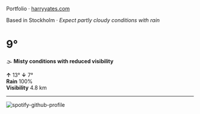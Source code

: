 Portfolio · [harryyates.com](https://harryyates.com)

<!-- WEATHER_START -->
Based in Stockholm · *Expect partly cloudy conditions with rain*

# 9°
🌫️ **Misty conditions with reduced visibility**

**↑** 13° **↓** 7°  
**Rain** 100%  
**Visibility** 4.8 km

---
<!-- WEATHER_END -->

<p align="left">
  <a>
    <img src="https://spotify-github-profile.kittinanx.com/api/view?uid=bigbello&cover_image=true&theme=natemoo-re&show_offline=true&background_color=121212&interchange=false&bar_color=53b14f&bar_color_cover=false" alt="spotify-github-profile">
  </a>
</p>